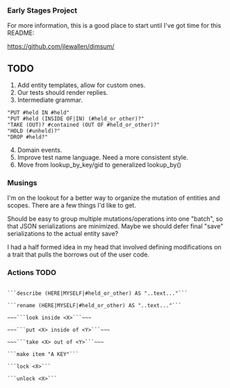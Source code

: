 ### Early Stages Project

For more information, this is a good place to start until I've got time for this README:

https://github.com/jlewallen/dimsum/

## TODO

1. Add entity templates, allow for custom ones.
2. Our tests should render replies.
3. Intermediate grammar.

```
"PUT #held IN #held"
"PUT #held (INSIDE OF|IN) (#held_or_other)?"
"TAKE (OUT)? #contained (OUT OF #held_or_other)?"
"HOLD (#unheld)?"
"DROP #held?"
```

4. Domain events.
5. Improve test name language. Need a more consistent style.
6. Move from lookup_by_key/gid to generalized lookup_by<T>()

### Musings

I'm on the lookout for a better way to organize the mutation of entities and
scopes. There are a few things I'd like to get.

Should be easy to group multiple mutations/operations into one "batch", so that
JSON serializations are minimized. Maybe we should defer final "save"
serializations to the actual entity save?

I had a half formed idea in my head that involved defining modifications on a
trait that pulls the borrows out of the user code.

### Actions TODO

~~~```dig "NORTH EXIT" to "SOUTH EXIT" for "A NEW AREA"```~~~

```describe (HERE|MYSELF|#held_or_other) AS "..text..."```

```rename (HERE|MYSELF|#held_or_other) AS "..text..."```

~~~```look inside <X>```~~~

~~~```put <X> inside of <Y>```~~~

~~~```take <X> out of <Y>```~~~

```make item "A KEY"```

```lock <X>```

```unlock <X>```